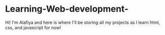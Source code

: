 # Learning-Web-development-
Hi! I'm Alafiya and here is where I'll be storing all my projects as I learn html, css, and javascript for now! 
